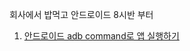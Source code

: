 회사에서 밥먹고 안드로이드 8시반 부터

1. [안드로이드 adb command로 앱 실행하기](https://github.com/jangjichang/Today-I-Learn/blob/master/Android/adbshellcommand.md)
